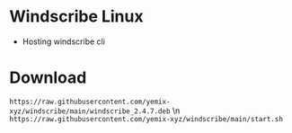 # Windscribe Linux
- Hosting windscribe cli
# Download
```https://raw.githubusercontent.com/yemix-xyz/windscribe/main/windscribe_2.4.7.deb``` \n
```https://raw.githubusercontent.com/yemix-xyz/windscribe/main/start.sh```
